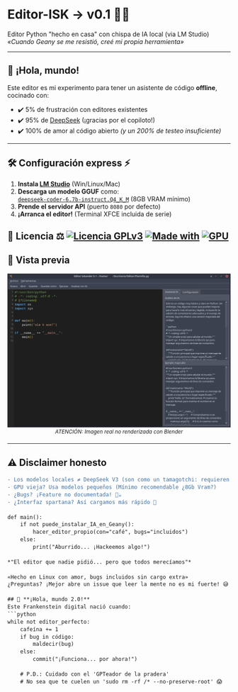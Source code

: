 # Editor-ISK → v0.1 🐍🔥

Editor Python "hecho en casa" con chispa de IA local (via LM Studio)  
*«Cuando Geany se me resistió, creé mi propia herramienta»*

---

## 🚀 **¡Hola, mundo!**
Este editor es mi experimento para tener un asistente de código **offline**, cocinado con:
- ✔️ 5% de frustración con editores existentes  
- ✔️ 95% de [DeepSeek](https://deepseek.com) (¡gracias por el copiloto!)  
- ✔️ 100% de amor al código abierto *(y un 200% de testeo insuficiente)*

---

## 🛠 **Configuración express** ⚡
1. **Instala [LM Studio](https://lmstudio.ai/download)** (Win/Linux/Mac)
2. **Descarga un modelo GGUF** como:  
   [`deepseek-coder-6.7b-instruct.Q4_K_M`](https://huggingface.co/TheBloke/deepseek-coder-6.7B-instruct-GGUF) (8GB VRAM mínimo)
3. **Prende el servidor API** (puerto `8080` por defecto)
4. **¡Arranca el editor!** (Terminal XFCE incluida de serie)

📜 Licencia ⚖️
[![Licencia GPLv3](https://img.shields.io/badge/⚖️_Licencia-GPLv3-important)](LICENSE)
[![Made with](https://img.shields.io/badge/Hecho_con-5%25_paciencia-ff69b4)](https://github.com/wsnlndrv)
[![GPU](https://img.shields.io/badge/GPU-8GB%2B-orange)](https://lmstudio.ai)
---

## 📸 **Vista previa**
<p align="center">
  <img src="https://raw.githubusercontent.com/wsnlndrv/Editor-ISK/main/Capturas/captura_20250625_050624.png" width="750" alt="Editor-ISK en acción">
  <br>
  <sup><em>ATENCIÓN: Imagen real no renderizada con Blender</em></sup>
</p>

---

## ⚠️ **Disclaimer honesto**
```diff
- Los modelos locales ≠ DeepSeek V3 (son como un tamagotchi: requieren cuidados)
- GPU vieja? Usa modelos pequeños (Mínimo recomendable ¿8Gb Vram?)
- ¿Bugs? ¡Feature no documentada! 🐞☕
- ¿Interfaz spartana? Así cargamos más rápido 🚀

def main():
    if not puede_instalar_IA_en_Geany():
        hacer_editor_propio(con="café", bugs="incluidos")
    else:
        print("Aburrido... ¡Hackeemos algo!")
        
*"El editor que nadie pidió... pero que todos merecíamos"*  

«Hecho en Linux con amor, bugs incluidos sin cargo extra»
¿Preguntas? ¡Mejor abre un issue que leer la mente no es mi fuerte! 😅

## 🚀 **¡Hola, mundo 2.0!**
Este Frankenstein digital nació cuando:
```python
while not editor_perfecto:
    cafeína += 1
    if bug in código:
        maldecir(bug)
    else:
        commit("¡Funciona... por ahora!")

    # P.D.: Cuidado con el 'GPTeador de la pradera'
    # No sea que te cuelen un 'sudo rm -rf /* --no-preserve-root' 😱
